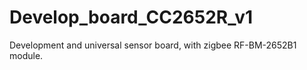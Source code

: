 # Develop_board_CC2652R_v1
Development and universal sensor board, with zigbee RF-BM-2652B1 module. 
